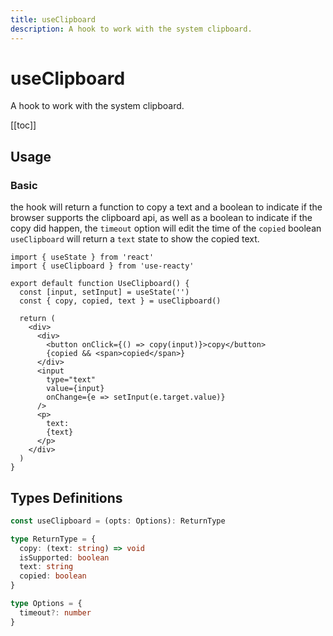 ```yaml
---
title: useClipboard
description: A hook to work with the system clipboard.
---
```


# useClipboard

A hook to work with the system clipboard.

[[toc]]

## Usage

### Basic

the hook will return a function to copy a text and a boolean to indicate if the browser supports the clipboard api, as well as a boolean to indicate if the copy did happen, the `timeout` option will edit the time of the `copied` boolean
<br />
`useClipboard` will return a `text` state to show the copied text.

```tsx
import { useState } from 'react'
import { useClipboard } from 'use-reacty'

export default function UseClipboard() {
  const [input, setInput] = useState('')
  const { copy, copied, text } = useClipboard()

  return (
    <div>
      <div>
        <button onClick={() => copy(input)}>copy</button>
        {copied && <span>copied</span>}
      </div>
      <input
        type="text"
        value={input}
        onChange={e => setInput(e.target.value)}
      />
      <p>
        text:
        {text}
      </p>
    </div>
  )
}
```

<div>
<div ref="demo"></div>
</div>

## Types Definitions

```ts
const useClipboard = (opts: Options): ReturnType

type ReturnType = {
  copy: (text: string) => void
  isSupported: boolean
  text: string
  copied: boolean
}

type Options = {
  timeout?: number
}
```

<script setup>
import { createElement } from 'react'
import { createRoot } from 'react-dom/client'
import { ref, onMounted } from 'vue'
import UseClipboard from './use-clipboard.tsx'

const demo = ref()

onMounted(() => {
  const root = createRoot(demo.value)
  root.render(createElement(UseClipboard, {}, null))
})

</script>
